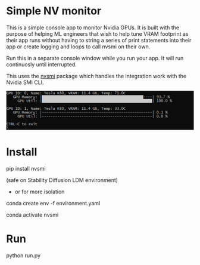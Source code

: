 # Simple NV monitor

This is a simple console app to monitor Nvidia GPUs.  It is built with the purpose of helping ML engineers that wish to help tune VRAM footprint as their app runs without having to string a series of print statements into their app or create logging and loops to call nvsmi on their own.

Run this in a separate console window while you run your app.  It will run continuosly until interrupted.

This uses the [nvsmi](https://github.com/pmav99/nvsmi) package which handles the integration work with the Nvidia SMI CLI.

![](preview.png)

# Install
pip install nvsmi

(safe on Stability Diffusion LDM environment)

* or for more isolation

conda create env -f environment.yaml

conda activate nvsmi

# Run

python run.py
